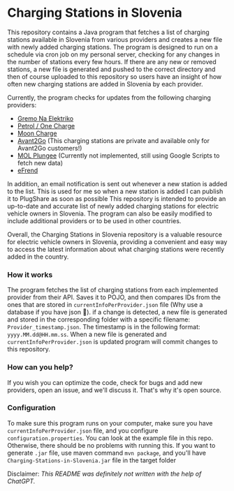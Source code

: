 # Charging Stations in Slovenia

This repository contains a Java program that fetches a list of charging stations available in Slovenia from various providers and creates a new file with newly added charging stations. The program is designed to run on a schedule via cron job on my personal
server, checking for any changes in the number of stations every few hours. If there are any new or removed stations, a new file is generated and pushed to the correct directory and then of course uploaded to this repository so users have an insight of how
often new charging stations are added in Slovenia by each provider.

Currently, the program checks for updates from the following charging providers:

- [Gremo Na Elektriko](https://www.gremonaelektriko.si)
- [Petrol / One Charge](https://www.petrol.si/mobilnost/zasebni-uporabniki/javne-elektricne-polnilnice)
- [Moon Charge](https://www.vrhunskaemobilnost.si/moon-charge/)
- [Avant2Go](https://avant2go.si) (This charging stations are private and available only for Avant2Go customers!)
- [MOL Plungee](https://molplugee.si/si) (Currently not implemented, still using Google Scripts to fetch new data)
- [eFrend](https://efrend.si/SI)

In addition, an email notification is sent out whenever a new station is added to the list. This is used for me so when a new station is added I can publish it to PlugShare as soon as possible
This repository is intended to provide an up-to-date and accurate list of newly added charging stations for electric vehicle owners in Slovenia. The program can also be easily modified to include additional providers or to be used in other countries.

Overall, the Charging Stations in Slovenia repository is a valuable resource for electric vehicle owners in Slovenia, providing a convenient and easy way to access the latest information about what charging stations were recently added in the country.

### How it works

The program fetches the list of charging stations from each implemented provider from their API. Saves it to POJO, and then compares IDs from the ones that are stored in `currentInfoPerProvider.json` file (Why use a database if you have json 🤣). if a change is detected, a new file is generated and stored in the corresponding folder with a specific filename: `Provider_timestamp.json`. The timestamp is in the following format: `yyyy.MM.dd@HH.mm.ss`. When a new file is generated and `currentInfoPerProvider.json` is updated program will commit changes to this repository.

### How can you help?

If you wish you can optimize the code, check for bugs and add new providers, open an issue, and we'll discuss it. That's why it's open source.

### Configuration

To make sure this program runs on your computer, make sure you have `currentInfoPerProvider.json` file, and you configure `configuration.properties`. You can look at the example file in this repo. Otherwise, there should be no problems with running this. If you want to generate `.jar` file, use maven command `mvn package`, and you'll have `Charging-Stations-in-Slovenia.jar` file in the target folder

Disclaimer: _This README was definitely not written with the help of ChatGPT._